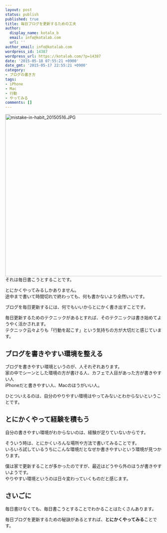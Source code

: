 ```yaml
---
layout: post
status: publish
published: true
title: 毎日ブログを更新するための工夫
author:
  display_name: kotala_b
  email: info@kotalab.com
  url: ''
author_email: info@kotalab.com
wordpress_id: 14387
wordpress_url: https://kotalab.com/?p=14387
date: '2015-05-18 07:55:21 +0900'
date_gmt: '2015-05-17 22:55:21 +0900'
category:
- ブログの書き方
tags:
- iPhone
- Mac
- 行動
- やってみる
comments: []
---
```

<p><img src="https://kotalab.com/wp-content/uploads/2015/05/mistake-in-habit_20150516-780x520.jpg" alt="mistake-in-habit_20150516.JPG" width="780" height="520" class="aligncenter size-large wp-image-14369" /><br />
それは毎日書こうとすることです。</p>
<p>とにかくやってみるしかありません。<br />
途中まで書いて時間切れで終わっても、何も書かないより全然いいです。</p>
<p>ブログを毎日更新するには、何でもいいからとにかく書き出すことです。</p>
<p>毎日更新するためのテクニックがあるとすれば、そのテクニックは書き始めてようやく活かされます。<br />
テクニック云々よりも「行動を起こす」という気持ちの方が大切だと感じています。</p>
<p><!--more--></p>
<h2>ブログを書きやすい環境を整える</h2>
<p>ブログを書きやすい環境というのが、人それぞれあります。<br />
家の中でシーンとした環境の方が書ける人、カフェで人目があった方が書きやすい人<br />
iPhoneだと書きやすい人、Macのほうがいい人。</p>
<p>ひとついえるのは、自分のやりやすい環境はやってみないとわからないということです。</p>
<h2>とにかくやって経験を積もう</h2>
<p>自分の書きやすい環境がわからないのは、経験が足りていないからです。</p>
<p>そういう時は、とにかくいろんな場所や方法で書いてみることです。<br />
いろいろ試しているうちにこんな環境だとなぜか書きやすいという環境が見つかります。</p>
<p>僕は家で更新することが多かったのですが、最近はどうやら外のほうが書きやすいようです。<br />
やりやすい環境というのは日々変わっていくものだと感じます。</p>
<h2>さいごに</h2>
<p>毎日書けなくても、毎日書こうとすることでわかることはたくさんあります。</p>
<p>毎日ブログを更新するための秘訣があるとすれば、<strong>とにかくやってみる</strong>ことです。</p>
